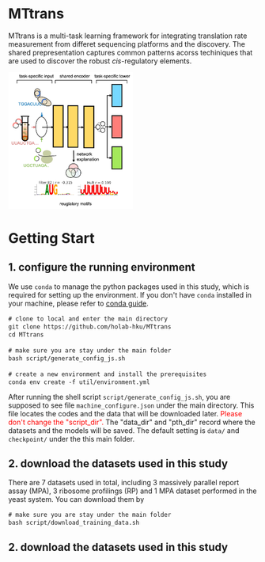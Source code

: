 # MTtrans

MTtrans is a multi-task learning framework for integrating translation rate measurement from differet sequencing platforms 
and the discovery. The shared prepresentation captures common patterns acorss techiniques that are used to discover the robust *cis*-regulatory elements.

<img src="util/MTtrans_mark.jpg" width="50%" height="50%" />
 

  

# Getting Start

## 1. configure the running environment
We use `conda` to manage the python packages used in this study, which 
is required for setting up the environment. If you don't have `conda` installed in your machine, please refer to [conda guide](https://docs.conda.io/projects/conda/en/latest/user-guide/install/index.html).
```shell
# clone to local and enter the main directory
git clone https://github.com/holab-hku/MTtrans
cd MTtrans

# make sure you are stay under the main folder
bash script/generate_config_js.sh

# create a new environment and install the prerequisites
conda env create -f util/environment.yml
```
 
After running the shell script `script/generate_config_js.sh`, you are supposed to see file `machine_configure.json`
under the main directory. This file locates the codes and the data that will be downloaded later.
<span style="color: red;">Please don't change the "script_dir".</span>
The "data_dir" and "pth_dir" record where the datasets and the models will be saved. The default setting is `data/` and `checkpoint/` under the this main folder.



## 2. download the datasets used in this study

There are 7 datasets used in total, including 3 massively parallel report assay (MPA), 3 ribosome profilings (RP) and 1 MPA dataset performed in the yeast system. You can download them by

```shell
# make sure you are stay under the main folder
bash script/download_training_data.sh 
```

## 2. download the datasets used in this study

